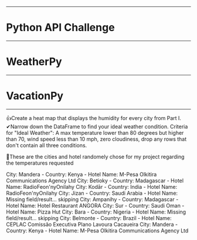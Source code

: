 ***
# Python API Challenge
***
# WeatherPy
***
# VacationPy
***
👍Create a heat map that displays the humidity for every city from Part I.
✔Narrow down the DataFrame to find your ideal weather condition. Criteria for "Ideal Weather": A max temperature lower than 80 degrees but higher than 70, wind speed less than 10 mph, zero cloudiness, drop any rows that don't contain all three conditions.


👀These are the cities and hotel randomely chose for my project regarding the temperatures requested 

City: Mandera - Country: Kenya - Hotel Name: M-Pesa Olkitira Communications Agency Ltd
City: Betioky - Country: Madagascar - Hotel Name: RadioFeon'nyOnilahy
City: Kodār - Country: India - Hotel Name: RadioFeon'nyOnilahy
City: Jizan - Country: Saudi Arabia - Hotel Name: Missing field/result... skipping
City: Ampanihy - Country: Madagascar - Hotel Name: Hotel Restaurant ANGORA
City: Sur - Country: Saudi Oman - Hotel Name: Pizza Hut
City: Bara - Country: Nigeria - Hotel Name: Missing field/result... skipping
City: Belmonte - Country: Brazil - Hotel Name: CEPLAC Comissão Executiva Plano Lavoura Cacaueira
City: Mandera - Country: Kenya - Hotel Name: M-Pesa Olkitira Communications Agency Ltd
